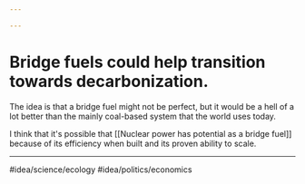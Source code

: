 ```yaml
---

---
```

# Bridge fuels could help transition towards decarbonization. 
The idea is that a bridge fuel might not be perfect, but it would be a hell of a lot better than the mainly coal-based system that the world uses today. 

I think that it's possible that [[Nuclear power has potential as a bridge fuel]] because of its efficiency when built and its proven ability to scale. 

---
#idea/science/ecology 
#idea/politics/economics 
